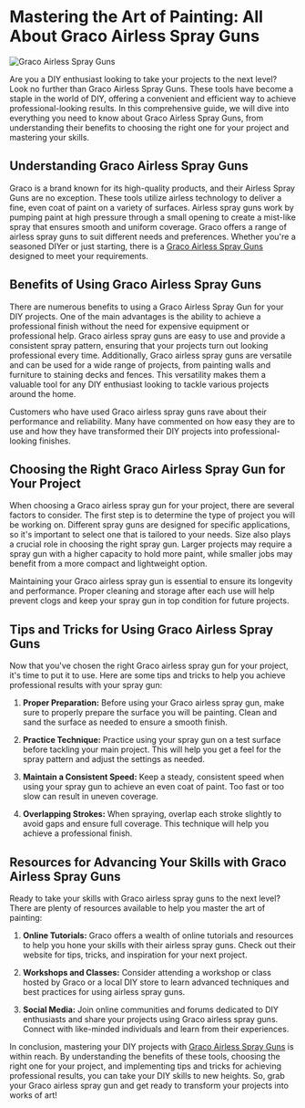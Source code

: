 # Mastering the Art of Painting: All About Graco Airless Spray Guns

![Graco Airless Spray Guns](https://integritysupply.com/media/catalog/product/cache/b504be9c31faebea5780dca9446f632d/g/r/graco_19y444_dbjfwvflcgvpfpll.jpg)

Are you a DIY enthusiast looking to take your projects to the next level? Look no further than Graco Airless Spray Guns. These tools have become a staple in the world of DIY, offering a convenient and efficient way to achieve professional-looking results. In this comprehensive guide, we will dive into everything you need to know about Graco Airless Spray Guns, from understanding their benefits to choosing the right one for your project and mastering your skills.

## Understanding Graco Airless Spray Guns

Graco is a brand known for its high-quality products, and their Airless Spray Guns are no exception. These tools utilize airless technology to deliver a fine, even coat of paint on a variety of surfaces. Airless spray guns work by pumping paint at high pressure through a small opening to create a mist-like spray that ensures smooth and uniform coverage. Graco offers a range of airless spray guns to suit different needs and preferences. Whether you're a seasoned DIYer or just starting, there is a [Graco Airless Spray Guns](https://integritysupply.com/graco/airless-spray-guns.html) designed to meet your requirements.

## Benefits of Using Graco Airless Spray Guns

There are numerous benefits to using a Graco Airless Spray Gun for your DIY projects. One of the main advantages is the ability to achieve a professional finish without the need for expensive equipment or professional help. Graco airless spray guns are easy to use and provide a consistent spray pattern, ensuring that your projects turn out looking professional every time. Additionally, Graco airless spray guns are versatile and can be used for a wide range of projects, from painting walls and furniture to staining decks and fences. This versatility makes them a valuable tool for any DIY enthusiast looking to tackle various projects around the home.

Customers who have used Graco airless spray guns rave about their performance and reliability. Many have commented on how easy they are to use and how they have transformed their DIY projects into professional-looking finishes.

## Choosing the Right Graco Airless Spray Gun for Your Project

When choosing a Graco airless spray gun for your project, there are several factors to consider. The first step is to determine the type of project you will be working on. Different spray guns are designed for specific applications, so it's important to select one that is tailored to your needs. Size also plays a crucial role in choosing the right spray gun. Larger projects may require a spray gun with a higher capacity to hold more paint, while smaller jobs may benefit from a more compact and lightweight option.

Maintaining your Graco airless spray gun is essential to ensure its longevity and performance. Proper cleaning and storage after each use will help prevent clogs and keep your spray gun in top condition for future projects.

## Tips and Tricks for Using Graco Airless Spray Guns

Now that you've chosen the right Graco airless spray gun for your project, it's time to put it to use. Here are some tips and tricks to help you achieve professional results with your spray gun:

1. **Proper Preparation:** Before using your Graco airless spray gun, make sure to properly prepare the surface you will be painting. Clean and sand the surface as needed to ensure a smooth finish.

2. **Practice Technique:** Practice using your spray gun on a test surface before tackling your main project. This will help you get a feel for the spray pattern and adjust the settings as needed.

3. **Maintain a Consistent Speed:** Keep a steady, consistent speed when using your spray gun to achieve an even coat of paint. Too fast or too slow can result in uneven coverage.

4. **Overlapping Strokes:** When spraying, overlap each stroke slightly to avoid gaps and ensure full coverage. This technique will help you achieve a professional finish.

## Resources for Advancing Your Skills with Graco Airless Spray Guns

Ready to take your skills with Graco airless spray guns to the next level? There are plenty of resources available to help you master the art of painting:

1. **Online Tutorials:** Graco offers a wealth of online tutorials and resources to help you hone your skills with their airless spray guns. Check out their website for tips, tricks, and inspiration for your next project.

2. **Workshops and Classes:** Consider attending a workshop or class hosted by Graco or a local DIY store to learn advanced techniques and best practices for using airless spray guns.

3. **Social Media:** Join online communities and forums dedicated to DIY enthusiasts and share your projects using Graco airless spray guns. Connect with like-minded individuals and learn from their experiences.

In conclusion, mastering your DIY projects with [Graco Airless Spray Guns](https://integritysupply.com/graco/airless-spray-guns.html) is within reach. By understanding the benefits of these tools, choosing the right one for your project, and implementing tips and tricks for achieving professional results, you can take your DIY skills to new heights. So, grab your Graco airless spray gun and get ready to transform your projects into works of art!
